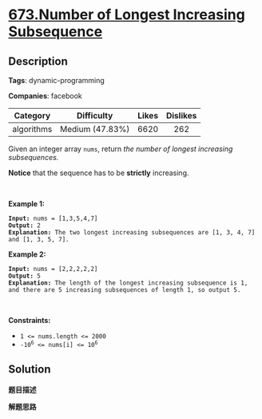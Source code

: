 # [673.Number of Longest Increasing Subsequence](https://leetcode.com/problems/number-of-longest-increasing-subsequence/description/)

## Description

**Tags**: dynamic-programming

**Companies**: facebook

|  Category  |   Difficulty    | Likes | Dislikes |
| :--------: | :-------------: | :---: | :------: |
| algorithms | Medium (47.83%) | 6620  |   262    |

<p>Given an integer array&nbsp;<code>nums</code>, return <em>the number of longest increasing subsequences.</em></p>
<p><strong>Notice</strong> that the sequence has to be <strong>strictly</strong> increasing.</p>
<p>&nbsp;</p>
<p><strong class="example">Example 1:</strong></p>
<pre><code><strong>Input:</strong> nums = [1,3,5,4,7]
<strong>Output:</strong> 2
<strong>Explanation:</strong> The two longest increasing subsequences are [1, 3, 4, 7] and [1, 3, 5, 7].</code></pre>
<p><strong class="example">Example 2:</strong></p>
<pre><code><strong>Input:</strong> nums = [2,2,2,2,2]
<strong>Output:</strong> 5
<strong>Explanation:</strong> The length of the longest increasing subsequence is 1, and there are 5 increasing subsequences of length 1, so output 5.</code></pre>
<p>&nbsp;</p>
<p><strong>Constraints:</strong></p>
<ul>
  <li><code>1 &lt;= nums.length &lt;= 2000</code></li>
  <li><code>-10<sup>6</sup> &lt;= nums[i] &lt;= 10<sup>6</sup></code></li>
</ul>

## Solution

**题目描述**

**解题思路**

